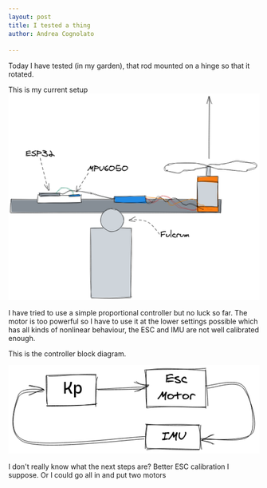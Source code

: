 ```yaml
---
layout: post
title: I tested a thing
author: Andrea Cognolato

---
```

Today I have tested (in my garden), that rod mounted on a hinge so that it rotated.

This is my current setup![](/uploads/untitled-2020-05-21-2359-1.png)

I have tried to use a simple proportional controller but no luck so far. The motor is too powerful so I have to use it at the lower settings possible which has all kinds of nonlinear behaviour, the ESC and IMU are not well calibrated enough.

This is the controller block diagram.

![](/uploads/untitled-2020-05-21-2359-2.png)

I don't really know what the next steps are? Better ESC calibration I suppose. Or I could go all in and put two motors